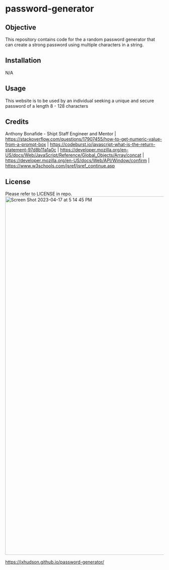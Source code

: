 # password-generator

## Objective

This repository contains code for the a random password generator that can create a strong password using multiple characters in a string.

## Installation

N/A

## Usage

This website is to be used by an individual seeking a unique and secure password of a length 8 - 128 characters

## Credits
Anthony Bonafide - Shipt Staff Engineer and Mentor |
https://stackoverflow.com/questions/17907455/how-to-get-numeric-value-from-a-prompt-box |
https://codeburst.io/javascript-what-is-the-return-statement-97d8b11a1a0c |
https://developer.mozilla.org/en-US/docs/Web/JavaScript/Reference/Global_Objects/Array/concat |
https://developer.mozilla.org/en-US/docs/Web/API/Window/confirm |
https://www.w3schools.com/jsref/jsref_continue.asp


## License

Please refer to LICENSE in repo.
<img width="1140" alt="Screen Shot 2023-04-17 at 5 14 45 PM" src="https://user-images.githubusercontent.com/125466051/232622234-e202bb6b-1fda-4784-a032-431932b26980.png">


https://jxhudson.github.io/password-generator/
